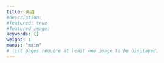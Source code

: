 ```yaml
---
title: 黃酒
#description: 
#featured: true
#featured_image: 
keywords: []
weight: 1
menus: "main"
# list pages require at least one image to be displayed.
---
```

